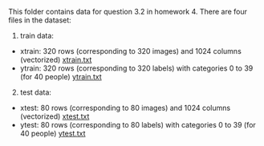 This folder contains data for question 3.2 in homework 4. There are four files in the dataset:

1. train data:

  - xtrain: 320 rows (corresponding to 320 images) and 1024 columns (vectorized) [xtrain.txt](https://36708.github.io/hw4_q3_data/xtrain.txt)
  - ytrain: 320 rows (corresponding to 320 labels) with categories 0 to 39 (for 40 people) [ytrain.txt](https://36708.github.io/hw4_q3_data/ytrain.txt)

2. test data:

  - xtest: 80 rows (corresponding to 80 images) and 1024 columns (vectorized) [xtest.txt](https://36708.github.io/hw4_q3_data/xtest.txt)
  - ytest: 80 rows (corresponding to 80 labels) with categories 0 to 39 (for 40 people) [ytest.txt](https://36708.github.io/hw4_q3_data/ytest.txt)
